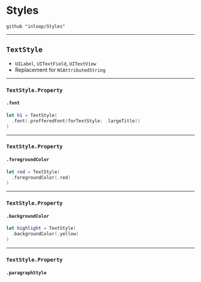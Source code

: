 # Styles
```
github "inloop/Styles"
```
---
## `TextStyle`


* `UILabel`, `UITextField`, `UITextView`
* Replacement for `NSAttributedString`

---

### `TextStyle.Property`
#### `.font`


```swift
let h1 = TextStyle(
  .font(.prefferedFont(forTextStyle: .largeTitle))
)
```

----

### `TextStyle.Property`
#### `.foregroundColor`

```swift
let red = TextStyle(
  .foregroundColor(.red)
)
```

---

### `TextStyle.Property`
#### `.backgroundColor`

```swift
let highlight = TextStyle(
  .backgroundColor(.yellow)
)
```

---

### `TextStyle.Property`
#### `.paragraphStyle`
